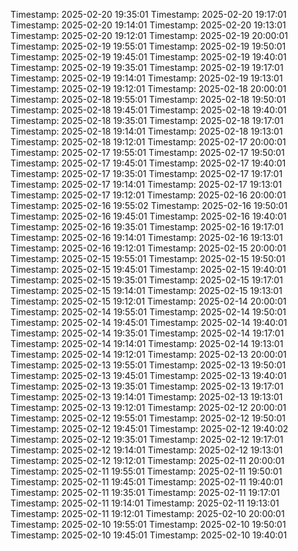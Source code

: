Timestamp: 2025-02-20 19:35:01
Timestamp: 2025-02-20 19:17:01
Timestamp: 2025-02-20 19:14:01
Timestamp: 2025-02-20 19:13:01
Timestamp: 2025-02-20 19:12:01
Timestamp: 2025-02-19 20:00:01
Timestamp: 2025-02-19 19:55:01
Timestamp: 2025-02-19 19:50:01
Timestamp: 2025-02-19 19:45:01
Timestamp: 2025-02-19 19:40:01
Timestamp: 2025-02-19 19:35:01
Timestamp: 2025-02-19 19:17:01
Timestamp: 2025-02-19 19:14:01
Timestamp: 2025-02-19 19:13:01
Timestamp: 2025-02-19 19:12:01
Timestamp: 2025-02-18 20:00:01
Timestamp: 2025-02-18 19:55:01
Timestamp: 2025-02-18 19:50:01
Timestamp: 2025-02-18 19:45:01
Timestamp: 2025-02-18 19:40:01
Timestamp: 2025-02-18 19:35:01
Timestamp: 2025-02-18 19:17:01
Timestamp: 2025-02-18 19:14:01
Timestamp: 2025-02-18 19:13:01
Timestamp: 2025-02-18 19:12:01
Timestamp: 2025-02-17 20:00:01
Timestamp: 2025-02-17 19:55:01
Timestamp: 2025-02-17 19:50:01
Timestamp: 2025-02-17 19:45:01
Timestamp: 2025-02-17 19:40:01
Timestamp: 2025-02-17 19:35:01
Timestamp: 2025-02-17 19:17:01
Timestamp: 2025-02-17 19:14:01
Timestamp: 2025-02-17 19:13:01
Timestamp: 2025-02-17 19:12:01
Timestamp: 2025-02-16 20:00:01
Timestamp: 2025-02-16 19:55:02
Timestamp: 2025-02-16 19:50:01
Timestamp: 2025-02-16 19:45:01
Timestamp: 2025-02-16 19:40:01
Timestamp: 2025-02-16 19:35:01
Timestamp: 2025-02-16 19:17:01
Timestamp: 2025-02-16 19:14:01
Timestamp: 2025-02-16 19:13:01
Timestamp: 2025-02-16 19:12:01
Timestamp: 2025-02-15 20:00:01
Timestamp: 2025-02-15 19:55:01
Timestamp: 2025-02-15 19:50:01
Timestamp: 2025-02-15 19:45:01
Timestamp: 2025-02-15 19:40:01
Timestamp: 2025-02-15 19:35:01
Timestamp: 2025-02-15 19:17:01
Timestamp: 2025-02-15 19:14:01
Timestamp: 2025-02-15 19:13:01
Timestamp: 2025-02-15 19:12:01
Timestamp: 2025-02-14 20:00:01
Timestamp: 2025-02-14 19:55:01
Timestamp: 2025-02-14 19:50:01
Timestamp: 2025-02-14 19:45:01
Timestamp: 2025-02-14 19:40:01
Timestamp: 2025-02-14 19:35:01
Timestamp: 2025-02-14 19:17:01
Timestamp: 2025-02-14 19:14:01
Timestamp: 2025-02-14 19:13:01
Timestamp: 2025-02-14 19:12:01
Timestamp: 2025-02-13 20:00:01
Timestamp: 2025-02-13 19:55:01
Timestamp: 2025-02-13 19:50:01
Timestamp: 2025-02-13 19:45:01
Timestamp: 2025-02-13 19:40:01
Timestamp: 2025-02-13 19:35:01
Timestamp: 2025-02-13 19:17:01
Timestamp: 2025-02-13 19:14:01
Timestamp: 2025-02-13 19:13:01
Timestamp: 2025-02-13 19:12:01
Timestamp: 2025-02-12 20:00:01
Timestamp: 2025-02-12 19:55:01
Timestamp: 2025-02-12 19:50:01
Timestamp: 2025-02-12 19:45:01
Timestamp: 2025-02-12 19:40:02
Timestamp: 2025-02-12 19:35:01
Timestamp: 2025-02-12 19:17:01
Timestamp: 2025-02-12 19:14:01
Timestamp: 2025-02-12 19:13:01
Timestamp: 2025-02-12 19:12:01
Timestamp: 2025-02-11 20:00:01
Timestamp: 2025-02-11 19:55:01
Timestamp: 2025-02-11 19:50:01
Timestamp: 2025-02-11 19:45:01
Timestamp: 2025-02-11 19:40:01
Timestamp: 2025-02-11 19:35:01
Timestamp: 2025-02-11 19:17:01
Timestamp: 2025-02-11 19:14:01
Timestamp: 2025-02-11 19:13:01
Timestamp: 2025-02-11 19:12:01
Timestamp: 2025-02-10 20:00:01
Timestamp: 2025-02-10 19:55:01
Timestamp: 2025-02-10 19:50:01
Timestamp: 2025-02-10 19:45:01
Timestamp: 2025-02-10 19:40:01
